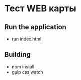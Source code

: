 Тест WEB карты
=====================

## Run the application
* run index.html

## Building
* npm install
* gulp css watch
